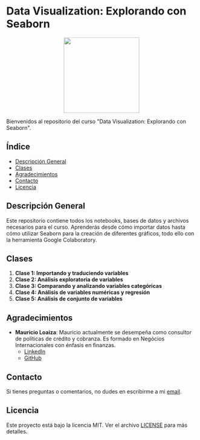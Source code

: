# Data Visualization: Explorando con Seaborn

<p align="center">
  <img src="https://www.aluracursos.com/assets/img/imersoes/alura-latam-logo.1686744883.png" width="200">
</p>

Bienvenidos al repositorio del curso "Data Visualization: Explorando con Seaborn".

## Índice

- [Descripción General](#descripción-general)
- [Clases](#clases)
- [Agradecimientos](#agradecimientos)
- [Contacto](#contacto)
- [Licencia](#licencia)

## Descripción General

Este repositorio contiene todos los notebooks, bases de datos y archivos necesarios para el curso. Aprenderás desde cómo importar datos hasta cómo utilizar Seaborn para la creación de diferentes gráficos, todo ello con la herramienta Google Colaboratory.

## Clases

1. **Clase 1: Importando y traduciendo variables**
2. **Clase 2: Análisis exploratoria de variables**
3. **Clase 3: Comparando y analizando variables categóricas**
4. **Clase 4: Análisis de variables numéricas y regresión**
5. **Clase 5: Análisis de conjunto de variables**

## Agradecimientos

- **Mauricio Loaiza**: Mauricio actualmente se desempeña como consultor de políticas de crédito y cobranza. Es formado en Negócios Internacionales con énfasis en finanzas.
    - [LinkedIn](https://www.linkedin.com/in/mauricioloaiza/)
    - [GitHub](https://github.com/mao14)

## Contacto

Si tienes preguntas o comentarios, no dudes en escribirme a mi [email](mailto:tu-email-aquí).

## Licencia

Este proyecto está bajo la licencia MIT. Ver el archivo [LICENSE](LICENSE) para más detalles.
